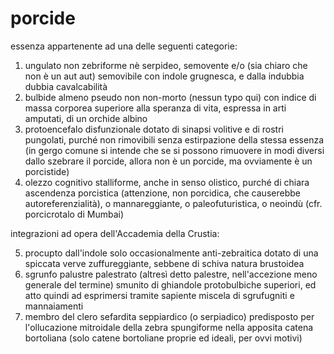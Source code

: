 # porcide

essenza appartenente ad una delle seguenti categorie: 
1. ungulato non zebriforme nè serpideo, semovente e/o (sia chiaro che non è un aut aut) semovibile con indole grugnesca, e dalla indubbia dubbia cavalcabilità 
1. bulbide almeno pseudo non non-morto (nessun typo qui) con indice di massa corporea superiore alla speranza di vita, espressa in arti amputati, di un orchide albino
3. protoencefalo disfunzionale dotato di sinapsi volitive e di rostri pungolati, purché non rimovibili senza estirpazione della stessa essenza (in gergo comune si intende che se si possono rimuovere in modi diversi dallo szebrare il porcide, allora non è un porcide, ma ovviamente è un porcistide)
4. olezzo cognitivo stalliforme, anche in senso olistico, purché di chiara ascendenza porcistica (attenzione, non porcidica, che causerebbe autoreferenzialità), o mannareggiante, o paleofuturistica, o neoindù (cfr. porcicrotalo di Mumbai)

integrazioni ad opera dell'Accademia della Crustia:

5. procupto dall'indole solo occasionalmente anti-zebraitica dotato di una spiccata verve zuffureggiante, sebbene di schiva natura brustoidea
6. sgrunfo palustre palestrato (altresì detto palestre, nell'accezione meno generale del termine) smunito di ghiandole protobulbiche superiori, ed atto quindi ad esprimersi tramite sapiente miscela di sgrufugniti e mannaiamenti
7. membro del clero sefardita seppiardico (o serpiadico) predisposto per l'ollucazione mitroidale della zebra spungiforme nella apposita catena bortoliana (solo catene bortoliane proprie ed ideali, per ovvi motivi)


